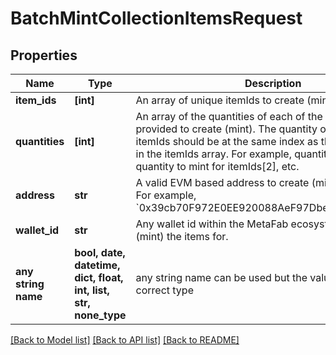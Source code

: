 # BatchMintCollectionItemsRequest


## Properties
Name | Type | Description | Notes
------------ | ------------- | ------------- | -------------
**item_ids** | **[int]** | An array of unique itemIds to create (mint). | 
**quantities** | **[int]** | An array of the quantities of each of the unique itemIds provided to create (mint). The quantity of each itemId in itemIds should be at the same index as the specific itemId in the itemIds array. For example, quantities[2] defines the quantity to mint for itemIds[2], etc. | 
**address** | **str** | A valid EVM based address to create (mint) the items for. For example, &#x60;0x39cb70F972E0EE920088AeF97Dbe5c6251a9c25D&#x60;. | [optional] 
**wallet_id** | **str** | Any wallet id within the MetaFab ecosystem to create (mint) the items for. | [optional] 
**any string name** | **bool, date, datetime, dict, float, int, list, str, none_type** | any string name can be used but the value must be the correct type | [optional]

[[Back to Model list]](../README.md#documentation-for-models) [[Back to API list]](../README.md#documentation-for-api-endpoints) [[Back to README]](../README.md)


